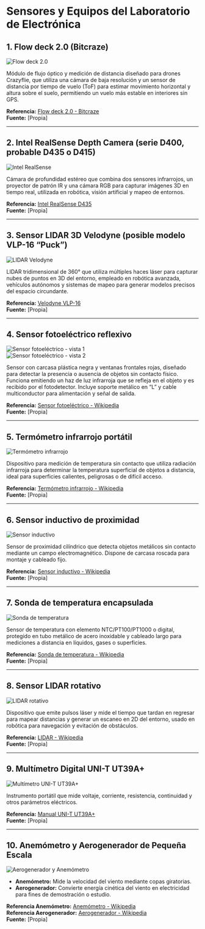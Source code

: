 # Sensores y Equipos del Laboratorio de Electrónica

## 1. Flow deck 2.0 (Bitcraze)
![Flow deck 2.0](flow-deck.jpg)  

Módulo de flujo óptico y medición de distancia diseñado para drones Crazyflie, que utiliza una cámara de baja resolución y un sensor de distancia por tiempo de vuelo (ToF) para estimar movimiento horizontal y altura sobre el suelo, permitiendo un vuelo más estable en interiores sin GPS.  

**Referencia:** [Flow deck 2.0 - Bitcraze](https://www.bitcraze.io/products/flow-deck-v2/)  
**Fuente:** [Propia]  

---

## 2. Intel RealSense Depth Camera (serie D400, probable D435 o D415)
![Intel RealSense](intel-realsense.jpg)  

Cámara de profundidad estéreo que combina dos sensores infrarrojos, un proyector de patrón IR y una cámara RGB para capturar imágenes 3D en tiempo real, utilizada en robótica, visión artificial y mapeo de entornos.  

**Referencia:** [Intel RealSense D435](https://www.intelrealsense.com/depth-camera-d435/)  
**Fuente:** [Propia]  

---

## 3. Sensor LIDAR 3D Velodyne (posible modelo VLP-16 “Puck”)
![LIDAR Velodyne](lidar-velodyne.jpg)  

LIDAR tridimensional de 360° que utiliza múltiples haces láser para capturar nubes de puntos en 3D del entorno, empleado en robótica avanzada, vehículos autónomos y sistemas de mapeo para generar modelos precisos del espacio circundante.  

**Referencia:** [Velodyne VLP-16](https://velodynelidar.com/products/puck/)  
**Fuente:** [Propia]  

---

## 4. Sensor fotoeléctrico reflexivo
![Sensor fotoeléctrico - vista 1](sensor-fotoelectrico.jpg)  
![Sensor fotoeléctrico - vista 2](sensor-fotoelectrico1.jpg)  

Sensor con carcasa plástica negra y ventanas frontales rojas, diseñado para detectar la presencia o ausencia de objetos sin contacto físico. Funciona emitiendo un haz de luz infrarroja que se refleja en el objeto y es recibido por el fotodetector. Incluye soporte metálico en “L” y cable multiconductor para alimentación y señal de salida.  

**Referencia:** [Sensor fotoeléctrico - Wikipedia](https://es.wikipedia.org/wiki/Sensor_fotoel%C3%A9ctrico)  
**Fuente:** [Propia]  

---

## 5. Termómetro infrarrojo portátil
![Termómetro infrarrojo](termometro-infrarrojo.jpg)  

Dispositivo para medición de temperatura sin contacto que utiliza radiación infrarroja para determinar la temperatura superficial de objetos a distancia, ideal para superficies calientes, peligrosas o de difícil acceso.  

**Referencia:** [Termómetro infrarrojo - Wikipedia](https://es.wikipedia.org/wiki/Term%C3%B3metro_de_infrarrojos)  
**Fuente:** [Propia]  

---

## 6. Sensor inductivo de proximidad
![Sensor inductivo](sensor-inductivo.jpg)  

Sensor de proximidad cilíndrico que detecta objetos metálicos sin contacto mediante un campo electromagnético. Dispone de carcasa roscada para montaje y cableado fijo.  

**Referencia:** [Sensor inductivo - Wikipedia](https://es.wikipedia.org/wiki/Sensor_inductivo)  
**Fuente:** [Propia]  

---

## 7. Sonda de temperatura encapsulada
![Sonda de temperatura](sonda-temperatura.jpg)  

Sensor de temperatura con elemento NTC/PT100/PT1000 o digital, protegido en tubo metálico de acero inoxidable y cableado largo para mediciones a distancia en líquidos, gases o superficies.  

**Referencia:** [Sonda de temperatura - Wikipedia](https://es.wikipedia.org/wiki/Termorresistencia)  
**Fuente:** [Propia]  

---

## 8. Sensor LIDAR rotativo
![LIDAR rotativo](lidar-rotativo.jpg)  

Dispositivo que emite pulsos láser y mide el tiempo que tardan en regresar para mapear distancias y generar un escaneo en 2D del entorno, usado en robótica para navegación y evitación de obstáculos.  

**Referencia:** [LIDAR - Wikipedia](https://es.wikipedia.org/wiki/Lidar)  
**Fuente:** [Propia]  

---

## 9. Multímetro Digital UNI-T UT39A+
![Multímetro UNI-T UT39A+](WhatsApp%20Image%202025-08-11%20at%2019.53.50_28325bd7.jpg)  

Instrumento portátil que mide voltaje, corriente, resistencia, continuidad y otros parámetros eléctricos.  

**Referencia:** [Manual UNI-T UT39A+](https://www.uni-trend.com/manual/UT39A+.pdf)  
**Fuente:** [Propia]  

---

## 10. Anemómetro y Aerogenerador de Pequeña Escala
![Aerogenerador y Anemómetro](WhatsApp%20Image%202025-08-11%20at%2019.53.50_b85f011b.jpg)  

- **Anemómetro:** Mide la velocidad del viento mediante copas giratorias.  
- **Aerogenerador:** Convierte energía cinética del viento en electricidad para fines de demostración o estudio.  

**Referencia Anemómetro:** [Anemómetro - Wikipedia](https://es.wikipedia.org/wiki/Anem%C3%B3metro)  
**Referencia Aerogenerador:** [Aerogenerador - Wikipedia](https://es.wikipedia.org/wiki/Aerogenerador)  
**Fuente:** [Propia]  

